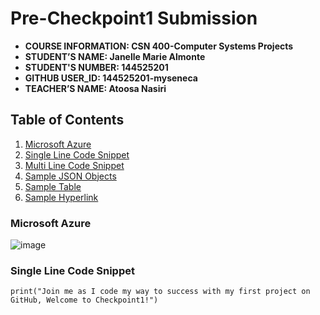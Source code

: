 # Pre-Checkpoint1 Submission

- **COURSE INFORMATION: CSN 400-Computer Systems Projects**
- **STUDENT’S NAME: Janelle Marie Almonte**
- **STUDENT'S NUMBER: 144525201**
- **GITHUB USER_ID: 144525201-myseneca** 
- **TEACHER’S NAME: Atoosa Nasiri**

## Table of Contents
1. [Microsoft Azure](#microsoft-azure)
2. [Single Line Code Snippet](#single-line-code-snippet)
3. [Multi Line Code Snippet](#multi-line-code-snippet)
4. [Sample JSON Objects](#sample-json-objects)
5. [Sample Table](#sample-table)
6. [Sample Hyperlink](#sample-hyperlink)

### Microsoft Azure
<img src="https://cdn.dribbble.com/users/3847465/screenshots/10765125/media/e5f08353be5952c5bfd4a759903d5c5a.gif" alt="image">

### Single Line Code Snippet
`print("Join me as I code my way to success with my first project on GitHub, Welcome to Checkpoint1!")`
